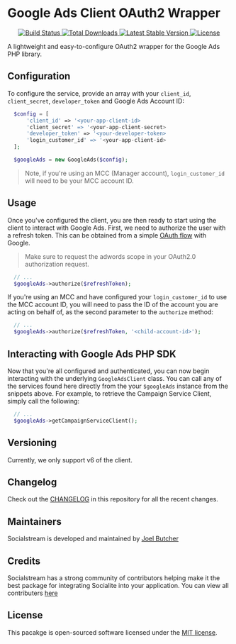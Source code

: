 # Google Ads Client OAuth2 Wrapper

<p align="center">
    <a href="https://github.com/joelbutcher/googleads-client-oauth2-wrapper/actions">
        <img src="https://github.com/joelbutcher/googleads-client-oauth2-wrapper/workflows/tests/badge.svg" alt="Build Status">
    </a>
    <a href="https://packagist.org/packages/joelbutcher/googleads-client-oauth2-wrapper">
        <img src="https://img.shields.io/packagist/dt/joelbutcher/googleads-client-oauth2-wrapper" alt="Total Downloads">
    </a>
    <a href="https://packagist.org/packages/joelbutcher/googleads-client-oauth2-wrapper">
        <img src="https://img.shields.io/packagist/v/joelbutcher/googleads-client-oauth2-wrapper" alt="Latest Stable Version">
    </a>
    <a href="https://packagist.org/packages/joelbutcher/googleads-client-oauth2-wrapper">
        <img src="https://img.shields.io/packagist/l/joelbutcher/googleads-client-oauth2-wrapper" alt="License">
    </a>
</p>

A lightweight and easy-to-configure OAuth2 wrapper for the Google Ads PHP library.

## Configuration

To configure the service, provide an array with your `client_id`, `client_secret`, `developer_token` and Google Ads Account ID:

```php
  $config = [
      'client_id' => '<your-app-client-id>
      'client_secret' => '<your-app-client-secret>
      'developer_token' => '<your-developer-token>
      'login_customer_id' => '<your-app-client-id>
  ];

  $googleAds = new GoogleAds($config);
```

> Note, if you're using an MCC (Manager account), `login_customer_id` will need to be your MCC account ID.

## Usage
Once you've configured the client, you are then ready to start using the client to interact with Google Ads. First, we need to authorize the user with a refresh token. This can be obtained from a simple [OAuth flow](https://github.com/googleapis/google-api-php-client#authentication-with-oauth) with Google.

> Make sure to request the adwords scope in your OAuth2.0 authorization request.

```php
  // ...
  $googleAds->authorize($refreshToken);
```

If you're using an MCC and have configured your `login_customer_id` to use the MCC account ID, you will need to pass the ID of the account you are acting on behalf of, as the second parameter to the `authorize` method:

```php
  // ...
  $googleAds->authorize($refreshToken, '<child-account-id>');
```

## Interacting with Google Ads PHP SDK
Now that you're all configured and authenticated, you can now begin interacting with the underlying `GoogleAdsClient` class. You can call any of the services found here directly from the your `$googleAds` instance from the snippets above. For example, to retrieve the Campaign Service Client, simply call the following:

```php
  // ...
  $googleAds->getCampaignServiceClient();
```

## Versioning
Currently, we only support v6 of the client.

## Changelog

Check out the [CHANGELOG](CHANGELOG.md) in this repository for all the recent changes.

## Maintainers

Socialstream is developed and maintained by [Joel Butcher](https://joelbutcher.co.uk)

## Credits

Socialstream has a strong community of contributors helping make it the best package for integrating Socialite into your application. You can view all contributers [here](https://github.com/joelbutcher/socialstream/graphs/contributors)

## License

This pacakge is open-sourced software licensed under the [MIT license](LICENSE.md).
